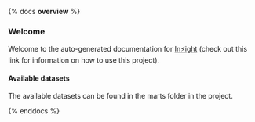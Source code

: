 {% docs __overview__ %}

### Welcome

Welcome to the auto-generated documentation for [In⚡️ight](https://github.com/sdebruyn/inzight) (check out this link for information on how to use this project).

#### Available datasets

The available datasets can be found in the marts folder in the project.

{% enddocs %}
